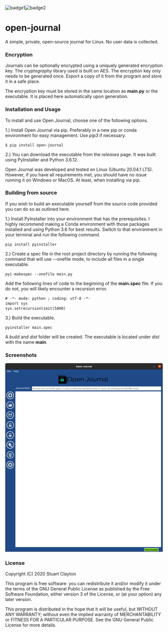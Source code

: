 ![badge1](https://img.shields.io/badge/Maintained%3F-Yes-brightgreen)![badge2](https://img.shields.io/github/issues/Optimizer-Prime/open-journal) 

# open-journal
A simple, private, open-source journal for Linux. No user data is collected.

### Encryption
Journals can be optionally encrypted using a uniquely generated encryption key. The *cryptography* library used is built on AES. The encryption key only needs to be generated once. Export a copy of it from the program and store it in a safe place. 

The encryption key must be stored in the same location as **main.py** or the executable. It is placed here automatically upon generation.

### Installation and Usage
To install and use Open Journal, choose one of the following options.

1.) Install Open Journal via pip. Preferably in a new pip or conda environment for easy management. Use *pip3* if necessary.
~~~
$ pip install open-journal
~~~

2.) You can download the executable from the *releases* page. It was built using PyInstaller and Python 3.6.12.

Open Journal was developed and tested on Linux (Ubuntu 20.04.1 LTS). However, if you have all requirements met, you should have no issue running it on Windows or MacOS. At least, when installing via pip.

### Building from source
If you wish to build an executable yourself from the source code provided you can do so as outlined here.

1.) Install PyInstaller into your environment that has the prerequisites. I highly recommend making a Conda environment with those packages installed and using Python 3.6 for best results. Switch to that environment in your terminal and run the following command.
~~~
pip install pyinstaller
~~~

2.) Create a spec file in the root project directory by running the following command that will use --onefile mode, to include all files in a single executable.
~~~
pyi-makespec --onefile main.py
~~~

Add the following lines of code to the beginning of the **main.spec** file. If you do not, you will likely encounter a recursion error.
~~~
# -*- mode: python ; coding: utf-8 -*-
import sys
sys.setrecursionlimit(5000)
~~~

3.) Build the executable.
~~~
pyinstaller main.spec
~~~
A *build* and *dist* folder will be created. The executable is located under *dist* with the name **main**.

### Screenshots
![Main Menu](/screenshots/open-journal.png)

### License

Copyright (C) 2020 Stuart Clayton

This program is free software: you can redistribute it and/or modify it under the terms of the GNU General Public License as published by the Free Software Foundation, either version 3 of the License, or (at your option) any later version.

This program is distributed in the hope that it will be useful, but WITHOUT ANY WARRANTY; without even the implied warranty of MERCHANTABILITY or FITNESS FOR A PARTICULAR PURPOSE. See the GNU General Public License for more details.
